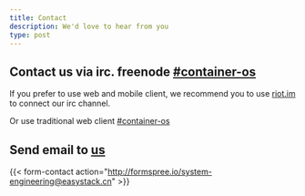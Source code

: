 ```yaml
---
title: Contact
description: We'd love to hear from you
type: post
---
```


## Contact us via irc. freenode [#container-os](https://riot.im/app/#/room/#freenode_#container-os:matrix.org)

If you prefer to use web and mobile client, we recommend you to use [riot.im](https://riot.im/app/#/room/#freenode_#container-os:matrix.org) to connect our irc channel.

Or use traditional web client [#container-os](http://webchat.freenode.net/?channels=container-os)

## Send email to [us](mailto:system-engineering@easystack.cn)

{{< form-contact action="http://formspree.io/system-engineering@easystack.cn" >}}

